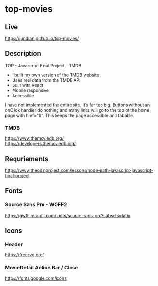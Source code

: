 # top-movies

## Live
https://jundran.github.io/top-movies/

## Description
TOP - Javascript Final Project - TMDB

- I built my own version of the TMDB website
- Uses real data from the TMDB API
- Built with React
- Mobile responsive
- Accessible

I have not implemented the entire site. It's far too big. Buttons without an onClick handler do nothing and many links will go to the top of the home page with href="#". This keeps the page accessible and tabable.

### TMDB
https://www.themoviedb.org/  
https://developers.themoviedb.org/

## Requriements
https://www.theodinproject.com/lessons/node-path-javascript-javascript-final-project

## Fonts
### Source Sans Pro - WOFF2
https://gwfh.mranftl.com/fonts/source-sans-pro?subsets=latin

## Icons
### Header
https://freesvg.org/
### MovieDetail Action Bar  / Close
https://fonts.google.com/icons
